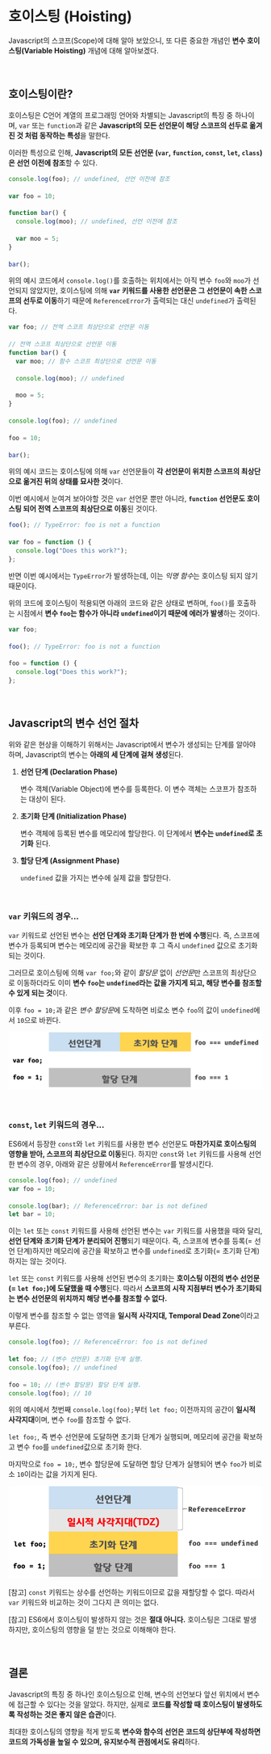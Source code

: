 # 호이스팅 (Hoisting)

Javascript의 스코프(Scope)에 대해 알아 보았으니, 또 다른 중요한 개념인 **변수 호이스팅(Variable Hoisting)** 개념에 대해 알아보겠다.

<br>

## 호이스팅이란?

호이스팅은 C언어 계열의 프로그래밍 언어와 차별되는 Javascript의 특징 중 하나이며, `var` 또는 `function`과 같은 **Javascript의 모든 선언문이 해당 스코프의 선두로 옮겨진 것 처럼 동작하는 특성**을 말한다.

이러한 특성으로 인해, **Javascript의 모든 선언문 (`var`, `function`, `const`, `let`, `class`)은 선언 이전에 참조**할 수 있다.

```javascript
console.log(foo); // undefined, 선언 이전에 참조

var foo = 10;

function bar() {
  console.log(moo); // undefined, 선언 이전에 참조

  var moo = 5;
}

bar();
```

위의 예시 코드에서 `console.log()`를 호출하는 위치에서는 아직 변수 `foo`와 `moo`가 선언되지 않았지만, 호이스팅에 의해 **`var` 키워드를 사용한 선언문은 그 선언문이 속한 스코프의 선두로 이동**하기 때문에 `ReferenceError`가 출력되는 대신 `undefined`가 출력된다.

```javascript
var foo; // 전역 스코프 최상단으로 선언문 이동

// 전역 스코프 최상단으로 선언문 이동
function bar() {
  var moo; // 함수 스코프 최상단으로 선언문 이동

  console.log(moo); // undefined

  moo = 5;
}

console.log(foo); // undefined

foo = 10;

bar();
```

위의 예시 코드는 호이스팅에 의해 `var` 선언문들이 **각 선언문이 위치한 스코프의 최상단으로 옮겨진 뒤의 상태를 묘사한 것**이다.

이번 예시에서 눈여겨 보아야할 것은 `var` 선언문 뿐만 아니라, **`function` 선언문도 호이스팅 되어 전역 스코프의 최상단으로 이동**된 것이다.

```javascript
foo(); // TypeError: foo is not a function

var foo = function () {
  console.log("Does this work?");
};
```

반면 이번 예시에서는 `TypeError`가 발생하는데, 이는 *익명 함수*는 호이스팅 되지 않기 때문이다.

위의 코드에 호이스팅이 적용되면 아래의 코드와 같은 상태로 변하며, `foo()`를 호출하는 시점에서 **변수 `foo`는 함수가 아니라 `undefined`이기 때문에 에러가 발생**하는 것이다.

```javascript
var foo;

foo(); // TypeError: foo is not a function

foo = function () {
  console.log("Does this work?");
};
```

<br>

## Javascript의 변수 선언 절차

위와 같은 현상을 이해하기 위해서는 Javascript에서 변수가 생성되는 단계를 알아야 하며, Javascript의 변수는 **아래의 세 단계에 걸쳐 생성**된다.

1. **선언 단계 (Declaration Phase)**

   변수 객체(Variable Object)에 변수를 등록한다. 이 변수 객체는 스코프가 참조하는 대상이 된다.

2. **초기화 단계 (Initialization Phase)**

   변수 객체에 등록된 변수를 메모리에 할당한다. 이 단계에서 **변수는 `undefined`로 초기화** 된다.

3. **할당 단계 (Assignment Phase)**

   `undefined` 값을 가지는 변수에 실제 값을 할당한다.

<br>

### **`var` 키워드의 경우...**

`var` 키워드로 선언된 변수는 **선언 단계와 초기화 단계가 한 번에 수행**된다. 즉, 스코프에 변수가 등록되며 변수는 메모리에 공간을 확보한 후 그 즉시 `undefined` 값으로 초기화되는 것이다.

그러므로 호이스팅에 의해 `var foo;`와 같이 _할당문_ 없이 *선언문*만 스코프의 최상단으로 이동하더라도 이미 **변수 `foo`는 `undefined`라는 값을 가지게 되고, 해당 변수를 참조할 수 있게 되는 것**이다.

이후 `foo = 10;`과 같은 *변수 할당문*에 도착하면 비로소 변수 `foo`의 값이 `undefined`에서 `10`으로 바뀐다.

![var 변수의 라이프 사이클](./var-lifecycle.png)

<br>

### **`const`, `let` 키워드의 경우...**

ES6에서 등장한 `const`와 `let` 키워드를 사용한 변수 선언문도 **마찬가지로 호이스팅의 영향을 받아, 스코프의 최상단으로 이동**된다. 하지만 `const`와 `let` 키워드를 사용해 선언한 변수의 경우, 아래와 같은 상황에서 `ReferenceError`를 발생시킨다.

```javascript
console.log(foo); // undefined
var foo = 10;

console.log(bar); // ReferenceError: bar is not defined
let bar = 10;
```

이는 `let` 또는 `const` 키워드를 사용해 선언된 변수는 `var` 키워드를 사용했을 때와 달리, **선언 단계와 초기화 단계가 분리되어 진행**되기 때문이다. 즉, 스코프에 변수를 등록(= 선언 단계)하지만 메모리에 공간을 확보하고 변수를 `undefined`로 초기화(= 초기화 단계)하지는 않는 것이다.

`let` 또는 `const` 키워드를 사용해 선언된 변수의 초기화는 **호이스팅 이전의 변수 선언문(= `let foo;`)에 도달했을 때 수행**된다. 따라서 **스코프의 시작 지점부터 변수가 초기화되는 변수 선언문의 위치까지 해당 변수를 참조할 수 없다.**

이렇게 변수를 참조할 수 없는 영역을 **일시적 사각지대, Temporal Dead Zone**이라고 부른다.

```javascript
console.log(foo); // ReferenceError: foo is not defined

let foo; // (변수 선언문) 초기화 단계 실행.
console.log(foo); // undefined

foo = 10; // (변수 할당문) 할당 단계 실행.
console.log(foo); // 10
```

위의 예시에서 첫번째 `console.log(foo);`부터 `let foo;` 이전까지의 공간이 **일시적 사각지대**이며, 변수 `foo`를 참조할 수 없다.

`let foo;`, 즉 변수 선언문에 도달하면 초기화 단계가 실행되며, 메모리에 공간을 확보하고 변수 `foo`를 `undefined`값으로 초기화 한다.

마지막으로 `foo = 10;`, 변수 할당문에 도달하면 할당 단계가 실행되어 변수 `foo`가 비로소 `10`이라는 값을 가지게 된다.

![let 변수의 라이프 사이클](./let-lifecycle.png)

[참고] `const` 키워드는 상수를 선언하는 키워드이므로 값을 재할당할 수 없다. 따라서 `var` 키워드와 비교하는 것이 그다지 큰 의미는 없다.

[참고] ES6에서 호이스팅이 발생하지 않는 것은 **절대 아니다.** 호이스팅은 그대로 발생하지만, 호이스팅의 영향을 덜 받는 것으로 이해해야 한다.

<br>

## 결론

Javascript의 특징 중 하나인 호이스팅으로 인해, 변수의 선언보다 앞선 위치에서 변수에 접근할 수 있다는 것을 알았다. 하지만, 실제로 **코드를 작성할 때 호이스팅이 발생하도록 작성하는 것은 좋지 않은 습관**이다.

최대한 호이스팅의 영향을 적게 받도록 **변수와 함수의 선언은 코드의 상단부에 작성하면 코드의 가독성을 높일 수 있으며, 유지보수적 관점에서도 유리**하다.
